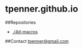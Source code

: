 tpenner.github.io
=================

##Repositories
* [./4d-macros](https://tpenner.github.io/4d-macros/)

##Contact
tpenner@gmail.com

